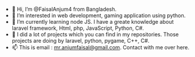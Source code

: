 - 👋 Hi, I’m @FaisalAnjum4 from Bangladesh.
- 👀 I’m interested in web development, gaming application using python.
- 🌱 I’m currently learning node JS. I have a greate knowledge about laravel framework, Html, php, JavaScript, Python, C#.
- 💞️ I did a lot of projects which you can find in my repositories. Those projects are doing by laravel, python, pygame, C++, C#.
- 📫 This is email : mr.anjumfaisal@gmail.com. Contact with me over here.

